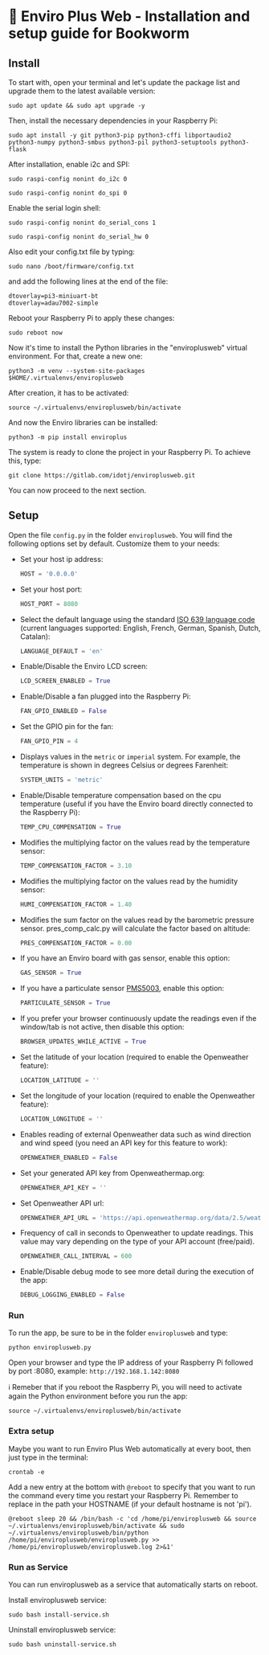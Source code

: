 # 🌿 Enviro Plus Web - Installation and setup guide for Bookworm

## Install

To start with, open your terminal and let's update the package list and upgrade them to the latest available version:

```terminal
sudo apt update && sudo apt upgrade -y
```

Then, install the necessary dependencies in your Raspberry Pi:

```terminal
sudo apt install -y git python3-pip python3-cffi libportaudio2 python3-numpy python3-smbus python3-pil python3-setuptools python3-flask
```

After installation, enable i2c and SPI:

```terminal
sudo raspi-config nonint do_i2c 0
```

```terminal
sudo raspi-config nonint do_spi 0
```

Enable the serial login shell:

```terminal
sudo raspi-config nonint do_serial_cons 1
```

```terminal
sudo raspi-config nonint do_serial_hw 0
```

Also edit your config.txt file by typing:

```terminal
sudo nano /boot/firmware/config.txt
```

and add the following lines at the end of the file:

```terminal
dtoverlay=pi3-miniuart-bt
dtoverlay=adau7002-simple
```

Reboot your Raspberry Pi to apply these changes:

```terminal
sudo reboot now
```

Now it's time to install the Python libraries in the "enviroplusweb" virtual environment. For that, create a new one:

```terminal
python3 -m venv --system-site-packages $HOME/.virtualenvs/enviroplusweb
```

After creation, it has to be activated:

```terminal
source ~/.virtualenvs/enviroplusweb/bin/activate
```

And now the Enviro libraries can be installed:

```terminal
python3 -m pip install enviroplus
```

The system is ready to clone the project in your Raspberry Pi. To achieve this, type:

```terminal
git clone https://gitlab.com/idotj/enviroplusweb.git
```

You can now proceed to the next section.

## Setup

Open the file `config.py` in the folder `enviroplusweb`. You will find the following options set by default. Customize them to your needs:

- Set your host ip address:

  ```python
  HOST = '0.0.0.0'
  ```

- Set your host port:

  ```python
  HOST_PORT = 8080
  ```

- Select the default language using the standard [ISO 639 language code](https://en.wikipedia.org/wiki/List_of_ISO_639_language_codes) (current languages supported: English, French, German, Spanish, Dutch, Catalan):

  ```python
  LANGUAGE_DEFAULT = 'en'
  ```

- Enable/Disable the Enviro LCD screen:

  ```python
  LCD_SCREEN_ENABLED = True
  ```

- Enable/Disable a fan plugged into the Raspberry Pi:

  ```python
  FAN_GPIO_ENABLED = False
  ```

- Set the GPIO pin for the fan:

  ```python
  FAN_GPIO_PIN = 4
  ```

- Displays values in the `metric` or `imperial` system. For example, the temperature is shown in degrees Celsius or degrees Farenheit:

  ```python
  SYSTEM_UNITS = 'metric'
  ```

- Enable/Disable temperature compensation based on the cpu temperature (useful if you have the Enviro board directly connected to the Raspberry Pi):

  ```python
  TEMP_CPU_COMPENSATION = True
  ```

- Modifies the multiplying factor on the values read by the temperature sensor:

  ```python
  TEMP_COMPENSATION_FACTOR = 3.10
  ```

- Modifies the multiplying factor on the values read by the humidity sensor:

  ```python
  HUMI_COMPENSATION_FACTOR = 1.40
  ```

- Modifies the sum factor on the values read by the barometric pressure sensor. pres_comp_calc.py will calculate the factor based on altitude:

  ```python
  PRES_COMPENSATION_FACTOR = 0.00
  ```

- If you have an Enviro board with gas sensor, enable this option:

  ```python
  GAS_SENSOR = True
  ```

- If you have a particulate sensor [PMS5003](https://shop.pimoroni.com/products/pms5003-particulate-matter-sensor-with-cable?variant=29075640352851), enable this option:

  ```python
  PARTICULATE_SENSOR = True
  ```

- If you prefer your browser continuously update the readings even if the window/tab is not active, then disable this option:

  ```python
  BROWSER_UPDATES_WHILE_ACTIVE = True
  ```

- Set the latitude of your location (required to enable the Openweather feature):

  ```python
  LOCATION_LATITUDE = ''
  ```

- Set the longitude of your location (required to enable the Openweather feature):

  ```python
  LOCATION_LONGITUDE = ''
  ```

- Enables reading of external Openweather data such as wind direction and wind speed (you need an API key for this feature to work):

  ```python
  OPENWEATHER_ENABLED = False
  ```

- Set your generated API key from Openweathermap.org:

  ```python
  OPENWEATHER_API_KEY = ''
  ```

- Set Openweather API url:

  ```python
  OPENWEATHER_API_URL = 'https://api.openweathermap.org/data/2.5/weather'
  ```

- Frequency of call in seconds to Openweather to update readings. This value may vary depending on the type of your API account (free/paid).

  ```python
  OPENWEATHER_CALL_INTERVAL = 600
  ```

- Enable/Disable debug mode to see more detail during the execution of the app:

  ```python
  DEBUG_LOGGING_ENABLED = False
  ```

### Run

To run the app, be sure to be in the folder `enviroplusweb` and type:

```terminal
python enviroplusweb.py
```

Open your browser and type the IP address of your Raspberry Pi followed by port :8080, example: `http://192.168.1.142:8080`

ℹ️ Remeber that if you reboot the Raspberry Pi, you will need to activate again the Python environment before you run the app:

```terminal
source ~/.virtualenvs/enviroplusweb/bin/activate
```

### Extra setup

Maybe you want to run Enviro Plus Web automatically at every boot, then just type in the terminal:

```terminal
crontab -e
```

Add a new entry at the bottom with `@reboot` to specify that you want to run the command every time you restart your Raspberry Pi. Remember to replace in the path your HOSTNAME (if your default hostname is not 'pi').

```terminal
@reboot sleep 20 && /bin/bash -c 'cd /home/pi/enviroplusweb && source ~/.virtualenvs/enviroplusweb/bin/activate && sudo ~/.virtualenvs/enviroplusweb/bin/python /home/pi/enviroplusweb/enviroplusweb.py >> /home/pi/enviroplusweb/enviroplusweb.log 2>&1'
```

### Run as Service

You can run enviroplusweb as a service that automatically starts on reboot.

Install enviroplusweb service:

```terminal
sudo bash install-service.sh
```

Uninstall enviroplusweb service:

```terminal
sudo bash uninstall-service.sh
```